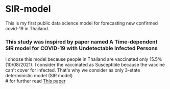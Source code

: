# SIR-model
This is my first public data science model for forecasting new confirmed covid-19 in Thailand.
<h3> This study was inspired by paper named A Time-dependent SIR model for COVID-19 with Undetectable Infected Persons </h3>
I choose this model because people in Thailand are vaccinated only 15.5% (10/08/2021).
I consider the vaccinated as Susceptible because the vaccine can't cover for infected. That's why we consider as only 3-state deterministic model (SIR model)
<br>
# for further read
<a href='https://arxiv.org/abs/2003.00122'>This paper</a>
